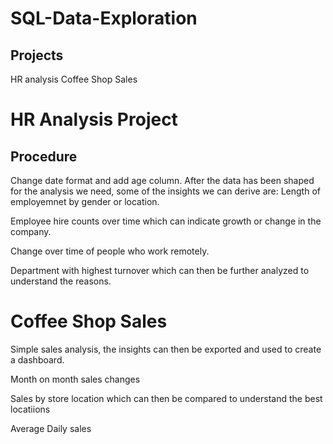 # SQL-Data-Exploration

## Projects

HR analysis
Coffee Shop Sales

# HR Analysis Project

## Procedure

Change date format and add age column. After the data has been shaped for the analysis we need, some of the insights we can derive are:
Length of employemnet by gender or location. 

Employee hire counts over time which can indicate growth or change in the company.

Change over time of people who work remotely.

Department with highest turnover which can then be further analyzed to understand the reasons.

# Coffee Shop Sales

Simple sales analysis, the insights can then be exported and used to create a dashboard.

Month on month sales changes

Sales by store location which can then be compared to understand the best locatiions

Average Daily sales











